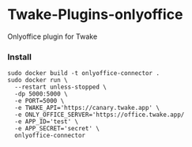 # Twake-Plugins-onlyoffice

Onlyoffice plugin for Twake

### Install

```
sudo docker build -t onlyoffice-connector .
sudo docker run \
  --restart unless-stopped \
  -dp 5000:5000 \
  -e PORT=5000 \
  -e TWAKE_API='https://canary.twake.app' \
  -e ONLY_OFFICE_SERVER='https://office.twake.app/
  -e APP_ID='test' \
  -e APP_SECRET='secret' \
  onlyoffice-connector
```
